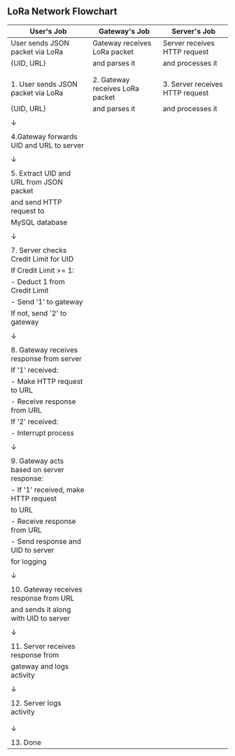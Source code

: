 ## LoRa Network Flowchart

| User's Job                                 | Gateway's Job                            | Server's Job                            |
|--------------------------------------------|------------------------------------------|-----------------------------------------|
| User sends JSON packet via LoRa            | Gateway receives LoRa packet             | Server receives HTTP request            |
| {UID, URL}                                 | and parses it                            | and processes it                        |
|                                            |                                          |                                         |
|                                            |                                          |                                         |
| 1. User sends JSON packet via LoRa         | 2. Gateway receives LoRa packet          | 3. Server receives HTTP request         |
|    {UID, URL}                              |    and parses it                         |    and processes it                     |
|         |                                  |                                          |                                         |
|         ↓                                  |                                          |                                         |
|                                            |                                          |                                         |
| 4.Gateway forwards UID and URL to server   |                                          |                                         |
|        |                                   |                                          |                                         |
|        ↓                                   |                                          |                                         |
|                                            |                                          |                                         |
| 5. Extract UID and URL from JSON packet    |                                          |                                         |
|    and send HTTP request to                |                                          |                                         |
|    MySQL database                          |                                          |                                         |
|        |                                   |                                          |                                         |
|        ↓                                   |                                          |                                         |
|                                            |                                          |                                         |
| 7. Server checks Credit Limit for UID      |                                          |                                         |
|    If Credit Limit >= 1:                   |                                          |                                         |
|    - Deduct 1 from Credit Limit            |                                          |                                         |
|    - Send '1' to gateway                   |                                          |                                         |
|    If not, send '2' to gateway             |                                          |                                         |
|        |                                   |                                          |                                         |
|        ↓                                   |                                          |                                         |
|                                            |                                          |                                         |
| 8. Gateway receives response from server   |                                          |                                         |
|    If '1' received:                        |                                          |                                         |
|    - Make HTTP request to URL              |                                          |                                         |
|    - Receive response from URL             |                                          |                                         |
|    If '2' received:                        |                                          |                                         |
|    - Interrupt process                     |                                          |                                         |
|        |                                   |                                          |                                         |
|        ↓                                   |                                          |                                         |
|                                            |                                          |                                         |
| 9. Gateway acts based on server response:  |                                          |                                         |
|    - If '1' received, make HTTP request    |                                          |                                         |
|    to URL                                  |                                          |                                         |
|    - Receive response from URL             |                                          |                                         |
|    - Send response and UID to server       |                                          |                                         |
|    for logging                             |                                          |                                         |
|        |                                   |                                          |                                         |
|        ↓                                   |                                          |                                         |
|                                            |                                          |                                         |
| 10. Gateway receives response from URL     |                                          |                                         |
|    and sends it along with UID to server   |                                          |                                         |
|        |                                   |                                          |                                         |
|        ↓                                   |                                          |                                         |
|                                            |                                          |                                         |
| 11. Server receives response from          |                                          |                                         |
|    gateway and logs activity               |                                          |                                         |
|        |                                   |                                          |                                         |
|        ↓                                   |                                          |                                         |
|                                            |                                          |                                         |
| 12. Server logs activity                   |                                          |                                         |
|                                            |                                          |                                         |
|        |                                   |                                          |                                         |
|        ↓                                   |                                          |                                         |
|                                            |                                          |                                         |
| 13. Done                                   |                                          |                                         |
     
